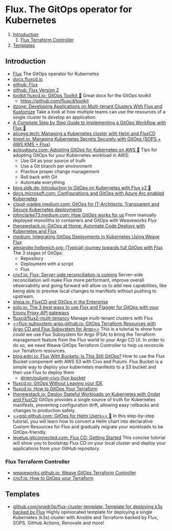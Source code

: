 # Flux. The GitOps operator for Kubernetes

1. [Introduction](#introduction)
    1. [Flux Terraform Controller](#flux-terraform-controller)
2. [Templates](#templates)

## Introduction

- [Flux](https://fluxcd.io/) The GitOps operator for Kubernetes
- [docs.fluxcd.io](https://docs.fluxcd.io/)
- [github: Flux](https://github.com/fluxcd/flux)
- [github: Flux Version 2](https://github.com/fluxcd/flux2)
- [toolkit.fluxcd.io: GitOps Toolkit 🌟](https://toolkit.fluxcd.io/) Great docs for the GitOps toolkit
    - https://github.com/fluxcd/toolkit
- [dzone: Developing Applications on Multi-tenant Clusters With Flux and Kustomize](https://dzone.com/articles/developing-applications-on-multitenant-clusters-wi) Take a look at how multiple teams can use the resources of a single cluster to develop an application.
- [A Complete Step by Step Guide to Implementing a GitOps Workflow with Flux 🌟](https://managedkube.com/gitops/flux/weaveworks/guide/tutorial/2020/05/01/a-complete-step-by-step-guide-to-implementing-a-gitops-workflow-with-flux.html)
- [alicegg.tech: Managing a Kubernetes cluster with Helm and FluxCD](https://alicegg.tech/2020/11/09/helm.html)
- [itnext.io: Managing Kubernetes Secrets Securely with GitOps (SOPS + AWS KMS + Flux)](https://itnext.io/managing-kubernetes-secrets-securely-with-gitops-b8174b4f4d30)
- [acloudguru.com: Adopting GitOps for Kubernetes on AWS 🌟](https://acloudguru.com/blog/engineering/adopting-gitops-for-kubernetes-on-aws?utm_source=linkedin&utm_medium=social&utm_campaign=kubernetesblog) Tips for adopting GitOps for your Kubernetes workload in AWS:
    - Use Git as your source of truth
    - Use a Git branch per environment
    - Practice proper change management
    - Roll back with Git
    - Automate everything
- [blog.sldk.de: Introduction to GitOps on Kubernetes with Flux v2 🌟](https://blog.sldk.de/2021/02/introduction-to-gitops-on-kubernetes-with-flux-v2/)
- [docs.microsoft.com: Configurations and GitOps with Azure Arc enabled Kubernetes](https://docs.microsoft.com/en-us/azure/azure-arc/kubernetes/conceptual-configurations)
- [cloud-viadee.medium.com: GitOps for IT-Architects: Transparent and Secure Kubernetes deployments](https://cloud-viadee.medium.com/gitops-for-it-architects-6312e7822819)
- [johnclarke73.medium.com: How GitOps works for us](https://johnclarke73.medium.com/our-continuous-delivery-journey-11d86dd68a49) From manually deployed monoliths to containers and GitOps with Weaveworks Flux
- [thenewstack.io: GitOps at Home: Automate Code Deploys with Kubernetes and Flux](https://thenewstack.io/gitops-at-home-automate-code-deploys-with-kubernetes-and-flux/)
- [medium: Integrating GitOps Deployments in Kubernetes Using Weave Flux](https://medium.com/contino-engineering/integrating-gitops-deployments-in-kubernetes-using-weave-flux-9a617ea17684)
- [alexander.holbreich.org: (Typical) journey towards full GitOps with Flux](https://alexander.holbreich.org/gitops-journey) The 3 stages of GitOps:
    - Repository
    - Deployment with a script
    - Flux
- [cncf.io: Flux: Server-side reconciliation is coming](https://www.cncf.io/blog/2021/10/07/server-side-reconciliation-is-coming/) Server-side reconciliation will make Flux more performant, improve overall observability and going forward will allow us to add new capabilities, like being able to preview local changes to manifests without pushing to upstream.
- [shipa.io: FluxCD and GitOps in the Enterprise](https://shipa.io/2021/10/fluxcd-and-gitops-in-the-enterprise/)
- [solo.io: The 3 best ways to use Flux and Flagger for GitOps with your Envoy Proxy API gateways](https://www.solo.io/blog/the-3-best-ways-to-use-flux-and-flagger-for-gitops-with-your-envoy-proxy-api-gateways)
- [fluxcd/flux2-multi-tenancy](https://github.com/fluxcd/flux2-multi-tenancy) Manage multi-tenant clusters with Flux
- [==flux-subsystem-argo.github.io: GitOps Terraform Resources with Argo CD and Flux Subsystem for Argo==](https://flux-subsystem-argo.github.io/website/tutorials/terraform/) This is a tutorial to show how could we use Flux Subsystem for Argo (FSA) to bring the Terraform management feature from the Flux world to your Argo CD UI. In order to do so, we need Weave GitOps Terraform Controller to help us reconcile our Terraform resources.
- [blog.ediri.io: Flux With Buckets: Is This Still GitOps?](https://blog.ediri.io/flux-with-buckets-is-this-still-gitops) How to use the Flux Bucket component with AWS S3 with Civo and Pulumi. Flux Bucket is a simple way to deploy your kubernetes manifests to a S3 bucket and then use Flux to deploy them
    - [dirien/pulumi-civo-flux-bucket](https://github.com/dirien/pulumi-civo-flux-bucket)
- [fluxcd.io: GitOps Without Leaving your IDE](https://fluxcd.io/blog/2022/09/gitops-without-leaving-your-ide/)
- [fluxcd.io: How to GitOps Your Terraform](https://fluxcd.io/blog/2022/09/how-to-gitops-your-terraform/)
- [thenewstack.io: Deploy Stateful Workloads on Kubernetes with Ondat and FluxCD](https://thenewstack.io/deploy-stateful-workloads-on-kubernetes-with-ondat-and-fluxcd/) GitOps provides a single source of truth for Kubernetes manifests, preventing configuration drift, allowing easy rollbacks and changes to production safely.
- [==gist.github.com: GitOps for Helm Users== 🌟](https://gist.github.com/scottrigby/a1a42c3292ec7899837c578ffdaaf92a) In this step-by-step tutorial, you will learn how to convert a Helm chart into declarative Custom Resources for Flux and gradually migrate your workloads to be GitOps-friendly.
- [levelup.gitconnected.com: Flux CD: Getting Started](https://levelup.gitconnected.com/flux-cd-getting-started-1a06671d718f) This concise tutorial will show you to bootstrap Flux CD on your local cluster and deploy your applications from your GitHub repository.

### Flux Terraform Controller

- [weaveworks.github.io: Weave GitOps Terraform Controller](https://weaveworks.github.io/tf-controller/)
- [cncf.io: How to GitOps your Terraform](https://www.cncf.io/blog/2022/09/30/how-to-gitops-your-terraform/)

## Templates

- [github.com/onedr0p/flux-cluster-template: Template for deploying k3s backed by Flux](https://github.com/onedr0p/flux-cluster-template) Highly opinionated template for deploying a single Kubernetes (k3s) cluster with Ansible and Terraform backed by Flux, SOPS, GitHub Actions, Renovate and more!
